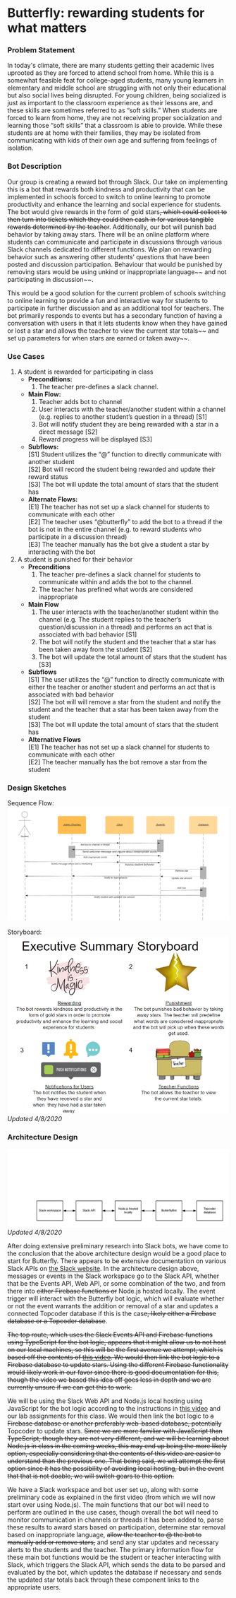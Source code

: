 # Butterfly: rewarding students for what matters

### Problem Statement
In today's climate, there are many students getting their academic lives uprooted as they are forced to attend school from home. While this is a somewhat feasible feat for college-aged students, many young learners in elementary and middle school are struggling with not only their educational but also social lives being disrupted. For young children, being socialized is just as important to the classroom experience as their lessons are, and these skills are sometimes referred to as “soft skills.” When students are forced to learn from home, they are not receiving proper socialization and learning those “soft skills” that a classroom is able to provide. While these students are at home with their families, they may be isolated from communicating with kids of their own age and suffering from feelings of isolation.

### Bot Description
Our group is creating a reward bot through Slack. Our take on implementing this is a bot that rewards both kindness and productivity that can be implemented in schools forced to switch to online learning to promote productivity and enhance the learning and social experience for students. The bot would give rewards in the form of gold stars~~, which could collect to then turn into tickets which they could then cash in for various tangible rewards determined by the teacher~~. Additionally, our bot will punish bad behavior by taking away stars. There will be an online platform where students can communicate and participate in discussions through various Slack channels dedicated to different functions. We plan on rewarding behavior such as answering other students’ questions that have been posted and discussion participation. Behaviour that would be punished by removing stars would be using unkind or inappropriate language~~ and not participating in discussion~~.  

This would be a good solution for the current problem of schools switching to online learning to provide a fun and interactive way for students to participate in further discussion and as an additional tool for teachers. The bot primarily responds to events but has a secondary function of having a conversation with users in that it lets students know when they have gained or lost a star and allows the teacher to view the current star totals~~ and set up parameters for when stars are earned or taken away~~.

### Use Cases
1. A student is rewarded for participating in class
    * **Preconditions:**  
      1. The teacher pre-defines a slack channel.
    * **Main Flow:**
      1. Teacher adds bot to channel
      2. User interacts with the teacher/another student within a channel (e.g. replies to another student’s question in a thread) [S1]
      3. Bot will notify student they are being rewarded with a star in a direct message [S2]
      4. Reward progress will be displayed [S3]
    * **Subflows:**  
      [S1] Student utilizes the “@” function to directly communicate with another student  
      [S2] Bot will record the student being rewarded and update their reward status  
      [S3] The bot will update the total amount of stars that the student has  
    * **Alternate Flows:**  
      [E1] The teacher has not set up a slack channel for students to communicate with each other  
      [E2] The teacher uses “@butterfly” to add the bot to a thread if the bot is not in the entire channel (e.g. to reward students who participate in a discussion thread)  
      [E3] The teacher manually has the bot give a student a star by interacting with the bot  
2. A student is punished for their behavior
    * **Preconditions**
      1. The teacher pre-defines a slack channel for students to communicate within and adds the bot to the channel.
      2. The teacher has prefined what words are considered inappropriate 
    * **Main Flow**  
      1. The user interacts with the teacher/another student within the channel (e.g. The student replies to the teacher’s question/discussion in a thread) and performs an act that is associated with bad behavior [S1]
      2. The bot will notify the student and the teacher that a star has been taken away from the student [S2]
      3. The bot will update the total amount of stars that the student has [S3]
    * **Subflows**  
      [S1] The user utilizes the “@” function to directly communicate with either the teacher or another student and performs an act that is associated with bad behavior  
      [S2] The bot will will remove a star from the student and notify the student and the teacher that a star has been taken away from the student  
      [S3] The bot will update the total amount of stars that the student has  
    * **Alternative Flows**  
      [E1] The teacher has not set up a slack channel for students to communicate with each other  
      [E2] The teacher manually has the bot remove a star from the student

### Design Sketches
Sequence Flow:
![](DESIGN_images/sequence_flow.png)

Storyboard:
![](DESIGN_images/storyboard_v2.png)
*Updated 4/8/2020*

### Architecture Design
![](DESIGN_images/architecture_design_v2.png)
*Updated 4/8/2020*

After doing extensive preliminary research into Slack bots, we have come to the conclusion that the above architecture design would be a good place to start for Butterfly. There appears to be extensive documentation on various Slack APIs on [the Slack website](https://slack.dev/node-slack-sdk/). In the architecture design above, messages or events in the Slack workspace go to the Slack API, whether that be the Events API, Web API, or some combination of the two, and from there into ~~either Firebase functions or~~ Node.js hosted locally. The event trigger will interact with the Butterfly bot logic, which will evaluate whether or not the event warrants the addition or removal of a star and updates a connected Topcoder database if this is the case~~, likely either a Firebase database or a Topcoder database~~.

~~The top route, which uses the Slack Events API and Firebase functions using TypeScript for the bot logic, appears that it might allow us to not host on our local machines, so this will be the first avenue we attempt, which is based off the contents of [this video](https://www.youtube.com/watch?v=25ArxpK48tU). We would then link the bot logic to a Firebase database to update stars. Using the different Firebase functionality would likely work in our favor since there is good documentation for this, though the video we based this idea off goes less in depth and we are currently unsure if we can get this to work.~~

We will be using the Slack Web API and Node.js local hosting using JavaScript for the bot logic according to the instructions in [this video](https://www.youtube.com/watch?v=nyyXTIL3Hkw) and our lab assignments for this class. We would then link the bot logic to ~~a Firebase database or another preferably web-based database, potentially~~ Topcoder to update stars. ~~Since we are more familiar with JavaScript than TypeScript, though they are not very different, and we will be learning about Node.js in class in the coming weeks, this may end up being the more likely option, especially considering that the contents of this video are easier to understand than the previous one. That being said, we will attempt the first option since it has the possibility of avoiding local hosting, but in the event that that is not doable, we will switch gears to this option.~~

We have a Slack workspace and bot user set up, along with some preliminary code as explained in the first video (from which we will now start over using Node.js). The main functions that our bot will need to perform are outlined in the use cases, though overall the bot will need to monitor communication in channels or threads it has been added to, parse these results to award stars based on participation, determine star removal based on inappropriate language, ~~allow the teacher to @ the bot to manually add or remove stars,~~ and send any star updates and necessary alerts to the students and the teacher. The primary information flow for these main bot functions would be the student or teacher interacting with Slack, which triggers the Slack API, which sends the data to be parsed and evaluated by the bot, which updates the database if necessary and sends the updated star totals back through these component links to the appropriate users.